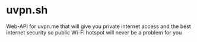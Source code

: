# uvpn.sh
Web-API for uvpn.me that will give you private internet access and the best internet security so public Wi-Fi hotspot will never be a problem for you
